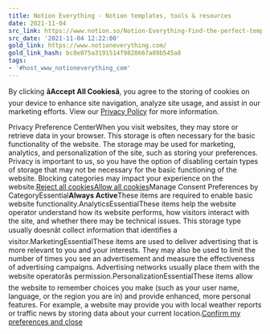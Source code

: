 ```yaml
---
title: Notion Everything - Notion templates, tools & resources
date: 2021-11-04
src_link: https://www.notion.so/Notion-Everything-Find-the-perfect-template-1c4c298f9d52457f8cdf1e8f43d1ecbc
src_date: '2021-11-04 12:22:00'
gold_link: https://www.notioneverything.com/
gold_link_hash: bc8e075a3191514f9828667a89b545a8
tags:
- '#host_www_notioneverything_com'
---
```


By clicking **âAccept All Cookiesâ**, you agree to the storing of cookies on your device to enhance site navigation, analyze site usage, and assist in our marketing efforts. View our [Privacy Policy](/privacy-policy) for more information.

Privacy Preference CenterWhen you visit websites, they may store or retrieve data in your browser. This storage is often necessary for the basic functionality of the website. The storage may be used for marketing, analytics, and personalization of the site, such as storing your preferences. Privacy is important to us, so you have the option of disabling certain types of storage that may not be necessary for the basic functioning of the website. Blocking categories may impact your experience on the website.[Reject all cookies](#)[Allow all cookies](#)Manage Consent Preferences by CategoryEssential**Always Active**These items are required to enable basic website functionality.AnalyticsEssentialThese items help the website operator understand how its website performs, how visitors interact with the site, and whether there may be technical issues. This storage type usually doesnât collect information that identifies a visitor.MarketingEssentialThese items are used to deliver advertising that is more relevant to you and your interests. They may also be used to limit the number of times you see an advertisement and measure the effectiveness of advertising campaigns. Advertising networks usually place them with the website operatorâs permission.PersonalizationEssentialThese items allow the website to remember choices you make (such as your user name, language, or the region you are in) and provide enhanced, more personal features. For example, a website may provide you with local weather reports or traffic news by storing data about your current location.[Confirm my preferences and close](#)